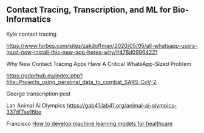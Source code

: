 ## Contact Tracing, Transcription, and ML for Bio-Informatics

Kyle contact tracing

https://www.forbes.com/sites/zakdoffman/2020/05/05/all-whatsapp-users-must-now-install-this-new-app-heres-why/#478d09964221

Why New Contact Tracing Apps Have A Critical WhatsApp-Sized Problem


https://gdprhub.eu/index.php?title=Projects_using_personal_data_to_combat_SARS-CoV-2

George transcription post

Lan Animal Ai Olympics
https://gab41.lab41.org/animal-ai-olympics-337df7ae16be

Francisco 
[How to develop machine learning models for healthcare](https://www.nature.com/articles/s41563-019-0345-0.epdf)

